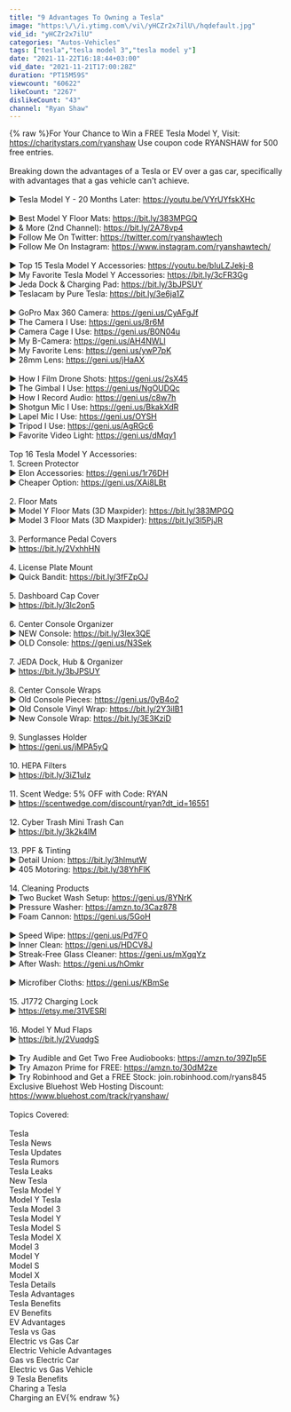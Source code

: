 ```yaml
---
title: "9 Advantages To Owning a Tesla"
image: "https:\/\/i.ytimg.com\/vi\/yHCZr2x7ilU\/hqdefault.jpg"
vid_id: "yHCZr2x7ilU"
categories: "Autos-Vehicles"
tags: ["tesla","tesla model 3","tesla model y"]
date: "2021-11-22T16:18:44+03:00"
vid_date: "2021-11-21T17:00:28Z"
duration: "PT15M59S"
viewcount: "60622"
likeCount: "2267"
dislikeCount: "43"
channel: "Ryan Shaw"
---
```

{% raw %}For Your Chance to Win a FREE Tesla Model Y, Visit: <a rel="nofollow" target="blank" href="https://charitystars.com/ryanshaw">https://charitystars.com/ryanshaw</a> Use coupon code RYANSHAW for 500 free entries.<br /><br />Breaking down the advantages of a Tesla or EV over a gas car, specifically with advantages that a gas vehicle can't achieve. <br /><br />► Tesla Model Y - 20 Months Later: <a rel="nofollow" target="blank" href="https://youtu.be/VYrUYfskXHc">https://youtu.be/VYrUYfskXHc</a><br /><br />► Best Model Y Floor Mats: <a rel="nofollow" target="blank" href="https://bit.ly/383MPGQ">https://bit.ly/383MPGQ</a><br />► &amp; More (2nd Channel): <a rel="nofollow" target="blank" href="https://bit.ly/2A78vp4">https://bit.ly/2A78vp4</a><br />► Follow Me On Twitter: <a rel="nofollow" target="blank" href="https://twitter.com/ryanshawtech">https://twitter.com/ryanshawtech</a><br />► Follow Me On Instagram: <a rel="nofollow" target="blank" href="https://www.instagram.com/ryanshawtech/">https://www.instagram.com/ryanshawtech/</a><br /><br />► Top 15 Tesla Model Y Accessories: <a rel="nofollow" target="blank" href="https://youtu.be/bIuLZJekj-8">https://youtu.be/bIuLZJekj-8</a><br />► My Favorite Tesla Model Y Accessories: <a rel="nofollow" target="blank" href="https://bit.ly/3cFR3Gg">https://bit.ly/3cFR3Gg</a><br />► Jeda Dock &amp; Charging Pad: <a rel="nofollow" target="blank" href="https://bit.ly/3bJPSUY">https://bit.ly/3bJPSUY</a><br />► Teslacam by Pure Tesla: <a rel="nofollow" target="blank" href="https://bit.ly/3e6ja1Z">https://bit.ly/3e6ja1Z</a><br /><br />► GoPro Max 360 Camera: <a rel="nofollow" target="blank" href="https://geni.us/CyAFgJf">https://geni.us/CyAFgJf</a><br />► The Camera I Use: <a rel="nofollow" target="blank" href="https://geni.us/8r6M">https://geni.us/8r6M</a>   <br />► Camera Cage I Use: <a rel="nofollow" target="blank" href="https://geni.us/B0N04u">https://geni.us/B0N04u</a>    <br />► My B-Camera: <a rel="nofollow" target="blank" href="https://geni.us/AH4NWLl">https://geni.us/AH4NWLl</a><br />► My Favorite Lens: <a rel="nofollow" target="blank" href="https://geni.us/ywP7pK">https://geni.us/ywP7pK</a><br />► 28mm Lens: <a rel="nofollow" target="blank" href="https://geni.us/jHaAX">https://geni.us/jHaAX</a><br /><br />► How I Film Drone Shots: <a rel="nofollow" target="blank" href="https://geni.us/2sX45">https://geni.us/2sX45</a><br />► The Gimbal I Use: <a rel="nofollow" target="blank" href="https://geni.us/NgOUDQc">https://geni.us/NgOUDQc</a><br />► How I Record Audio: <a rel="nofollow" target="blank" href="https://geni.us/c8w7h">https://geni.us/c8w7h</a><br />► Shotgun Mic I Use: <a rel="nofollow" target="blank" href="https://geni.us/BkakXdR">https://geni.us/BkakXdR</a><br />► Lapel Mic I Use: <a rel="nofollow" target="blank" href="https://geni.us/OYSH">https://geni.us/OYSH</a><br />► Tripod I Use: <a rel="nofollow" target="blank" href="https://geni.us/AgRGc6">https://geni.us/AgRGc6</a><br />► Favorite Video Light: <a rel="nofollow" target="blank" href="https://geni.us/dMqy1">https://geni.us/dMqy1</a><br /><br />Top 16 Tesla Model Y Accessories:<br />1. Screen Protector<br />► Elon Accessories: <a rel="nofollow" target="blank" href="https://geni.us/1r76DH">https://geni.us/1r76DH</a><br />► Cheaper Option: <a rel="nofollow" target="blank" href="https://geni.us/XAi8LBt">https://geni.us/XAi8LBt</a><br /><br />2. Floor Mats<br />► Model Y Floor Mats (3D Maxpider): <a rel="nofollow" target="blank" href="https://bit.ly/383MPGQ">https://bit.ly/383MPGQ</a><br />► Model 3 Floor Mats (3D Maxpider): <a rel="nofollow" target="blank" href="https://bit.ly/3l5PjJR">https://bit.ly/3l5PjJR</a><br /><br />3. Performance Pedal Covers<br />► <a rel="nofollow" target="blank" href="https://bit.ly/2VxhhHN">https://bit.ly/2VxhhHN</a><br /><br />4. License Plate Mount<br />► Quick Bandit: <a rel="nofollow" target="blank" href="https://bit.ly/3fFZpOJ">https://bit.ly/3fFZpOJ</a><br /><br />5. Dashboard Cap Cover<br />► <a rel="nofollow" target="blank" href="https://bit.ly/3lc2on5">https://bit.ly/3lc2on5</a><br /><br />6. Center Console Organizer<br />► NEW Console: <a rel="nofollow" target="blank" href="https://bit.ly/3lex3QE">https://bit.ly/3lex3QE</a><br />► OLD Console: <a rel="nofollow" target="blank" href="https://geni.us/N3Sek">https://geni.us/N3Sek</a><br /><br />7. JEDA Dock, Hub &amp; Organizer<br />► <a rel="nofollow" target="blank" href="https://bit.ly/3bJPSUY">https://bit.ly/3bJPSUY</a><br /><br />8. Center Console Wraps<br />► Old Console Pieces: <a rel="nofollow" target="blank" href="https://geni.us/0yB4o2">https://geni.us/0yB4o2</a><br />► Old Console Vinyl Wrap: <a rel="nofollow" target="blank" href="https://bit.ly/2Y3ilB1">https://bit.ly/2Y3ilB1</a><br />► New Console Wrap: <a rel="nofollow" target="blank" href="https://bit.ly/3E3KziD">https://bit.ly/3E3KziD</a><br /><br />9. Sunglasses Holder<br />► <a rel="nofollow" target="blank" href="https://geni.us/jMPA5yQ">https://geni.us/jMPA5yQ</a><br /><br />10. HEPA Filters<br />► <a rel="nofollow" target="blank" href="https://bit.ly/3iZ1uIz">https://bit.ly/3iZ1uIz</a><br /><br />11. Scent Wedge: 5% OFF with Code: RYAN<br />► <a rel="nofollow" target="blank" href="https://scentwedge.com/discount/ryan?dt_id=16551">https://scentwedge.com/discount/ryan?dt_id=16551</a><br /><br />12. Cyber Trash Mini Trash Can<br />► <a rel="nofollow" target="blank" href="https://bit.ly/3k2k4lM">https://bit.ly/3k2k4lM</a><br /><br />13. PPF &amp; Tinting<br />► Detail Union: <a rel="nofollow" target="blank" href="https://bit.ly/3hlmutW">https://bit.ly/3hlmutW</a><br />► 405 Motoring: <a rel="nofollow" target="blank" href="https://bit.ly/38YhFlK">https://bit.ly/38YhFlK</a><br /><br />14. Cleaning Products<br />► Two Bucket Wash Setup: <a rel="nofollow" target="blank" href="https://geni.us/8YNrK">https://geni.us/8YNrK</a><br />► Pressure Washer: <a rel="nofollow" target="blank" href="https://amzn.to/3Caz878">https://amzn.to/3Caz878</a><br />► Foam Cannon: <a rel="nofollow" target="blank" href="https://geni.us/5GoH">https://geni.us/5GoH</a><br /><br />► Speed Wipe: <a rel="nofollow" target="blank" href="https://geni.us/Pd7FO">https://geni.us/Pd7FO</a><br />► Inner Clean: <a rel="nofollow" target="blank" href="https://geni.us/HDCV8J">https://geni.us/HDCV8J</a><br />► Streak-Free Glass Cleaner: <a rel="nofollow" target="blank" href="https://geni.us/mXgqYz">https://geni.us/mXgqYz</a><br />► After Wash: <a rel="nofollow" target="blank" href="https://geni.us/hOmkr">https://geni.us/hOmkr</a><br /><br />► Microfiber Cloths: <a rel="nofollow" target="blank" href="https://geni.us/KBmSe">https://geni.us/KBmSe</a><br /><br />15. J1772 Charging Lock<br />► <a rel="nofollow" target="blank" href="https://etsy.me/31VESRl">https://etsy.me/31VESRl</a><br /><br />16. Model Y Mud Flaps<br />► <a rel="nofollow" target="blank" href="https://bit.ly/2VuqdgS">https://bit.ly/2VuqdgS</a><br /><br />► Try Audible and Get Two Free Audiobooks: <a rel="nofollow" target="blank" href="https://amzn.to/39Zlp5E">https://amzn.to/39Zlp5E</a><br />► Try Amazon Prime for FREE: <a rel="nofollow" target="blank" href="https://amzn.to/30dM2ze">https://amzn.to/30dM2ze</a><br />► Try Robinhood and Get a FREE Stock: join.robinhood.com/ryans845<br />Exclusive Bluehost Web Hosting Discount: <a rel="nofollow" target="blank" href="https://www.bluehost.com/track/ryanshaw/">https://www.bluehost.com/track/ryanshaw/</a><br /><br />Topics Covered:<br /><br />Tesla<br />Tesla News<br />Tesla Updates<br />Tesla Rumors<br />Tesla Leaks<br />New Tesla<br />Tesla Model Y<br />Model Y Tesla<br />Tesla Model 3<br />Tesla Model Y<br />Tesla Model S<br />Tesla Model X<br />Model 3<br />Model Y<br />Model S<br />Model X<br />Tesla Details<br />Tesla Advantages<br />Tesla Benefits<br />EV Benefits<br />EV Advantages<br />Tesla vs Gas<br />Electric vs Gas Car<br />Electric Vehicle Advantages<br />Gas vs Electric Car<br />Electric vs Gas Vehicle<br />9 Tesla Benefits<br />Charing a Tesla<br />Charging an EV{% endraw %}

